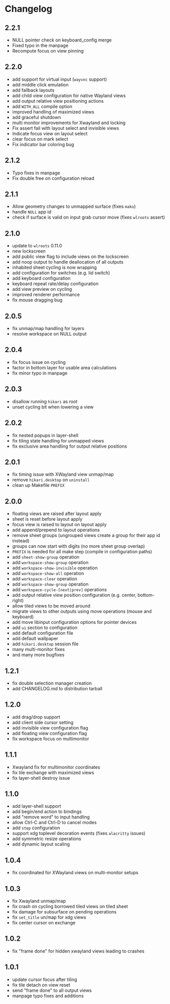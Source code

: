 # Changelog

## 2.2.1

* NULL pointer check on keyboard_config merge
* Fixed typo in the manpage
* Recompute focus on view pinning

## 2.2.0

* add support for virtual input (`wayvnc` support)
* add middle click emulation
* add fallback layouts
* add child view configuration for native Wayland views
* add output relative view positioning actions
* add `WITH_ALL` compile option
* improved handling of maximized views
* add graceful shutdown
* multi monitor improvements for Xwayland and locking
* Fix assert fail with layout select and invisible views
* Indicate focus view on layout select
* clear focus on mark select
* Fix indicator bar coloring bug

## 2.1.2

* Typo fixes in manpage
* Fix double free on configuration reload

## 2.1.1

* Allow geometry changes to unmapped surface (fixes `mako`)
* handle `NULL` app id
* check if surface is valid on input grab cursor move (fixes `wlroots` assert)

## 2.1.0

* update to `wlroots` 0.11.0
* new lockscreen
* add public view flag to include views on the lockscreen
* add noop output to handle deallocation of all outputs
* inhabited sheet cycling is now wrapping
* add configuration for switches (e.g. lid switch)
* add keyboard configuration
* keyboard repeat rate/delay configuration
* add view preview on cycling
* improved renderer performance
* fix mouse dragging bug

## 2.0.5

* fix unmap/map handling for layers
* resolve workspace on NULL output

## 2.0.4

* fix focus issue on cycling
* factor in bottom layer for usable area calculations
* fix minor typo in manpage

## 2.0.3

* disallow running `hikari` as root
* unset cycling bit when lowering a view

## 2.0.2

* fix nested popups in layer-shell
* fix tiling state handling for unmapped views
* fix exclusive area handling for output relative positions

## 2.0.1

* fix timing issue with XWayland view unmap/map
* remove `hikari.desktop` on `uninstall`
* clean up Makefile `PREFIX`

## 2.0.0

* floating views are raised after layout apply
* sheet is reset before layout apply
* focus view is raised to layout on layout apply
* add append/prepend to layout operations
* remove sheet groups (ungrouped views create a group for their app id instead)
* groups can now start with digits (no more sheet group overlap)
* `PREFIX` is needed for all make step (compile in configuration paths)
* add `sheet-show-group` operation
* add `workspace-show-group` operation
* add `workspace-show-invisible` operation
* add `workspace-show-all` operation
* add `workspace-clear` operation
* add `workspace-show-group` operation
* add `workspace-cycle-[next|prev]` operations
* add output relative view position configuration (e.g. center, bottom-right)
* allow tiled views to be moved around
* migrate views to other outputs using move operations (mouse and keyboard)
* add move libinput configuration options for pointer devices
* add `ui` section to configuration
* add default configuration file
* add default wallpaper
* add `hikari.desktop` session file
* many multi-monitor fixes
* and many more bugfixes

## 1.2.1

* fix double selection manager creation
* add CHANGELOG.md to distribution tarball

## 1.2.0

* add drag/drop support
* add client side cursor setting
* add invisible view configuration flag
* add floating view configuration flag
* fix workspace focus on multimonitor

## 1.1.1

* Xwayland fix for multimonitor coordinates
* fix tile exchange with maximized views
* fix layer-shell destroy issue

## 1.1.0

* add layer-shell support
* add begin/end action to bindings
* add "remove word" to input handling
* allow Ctrl-C and Ctrl-D to cancel modes
* add `step` configuration
* support xdg toplevel decoration events (fixes `alacritty` issues)
* add symmetric resize operations
* add dynamic layout scaling

## 1.0.4

* fix coordinated for XWayland views on multi-monitor setups

## 1.0.3

* fix Xwayland unmap/map
* fix crash on cycling borrowed tiled views on tiled sheet
* fix damage for subsurface on pending operations
* fix `set_title` un/map for xdg views
* fix center cursor on exchange

## 1.0.2

* fix "frame done" for hidden xwayland views leading to crashes

## 1.0.1

* update cursor focus after tiling
* fix tile detach on view reset
* send "frame done" to all output views
* manpage typo fixes and additions
